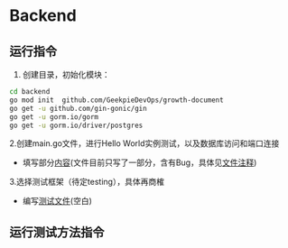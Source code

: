 # Backend

## 运行指令

1. 创建目录，初始化模块：
 
```bash
cd backend
go mod init  github.com/GeekpieDevOps/growth-document
go get -u github.com/gin-gonic/gin
go get -u gorm.io/gorm
go get -u gorm.io/driver/postgres
```

2.创建main.go文件，进行Hello World实例测试，以及数据库访问和端口连接
- 填写部分[内容](./main.go)(文件目前只写了一部分，含有Bug，具体见[文件注释](./main.go))

3.选择测试框架（待定testing），具体再商榷
- 编写[测试文件](./main_test.go)(空白)

## 运行测试方法指令







